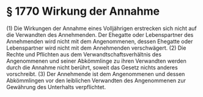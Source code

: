 # § 1770 Wirkung der Annahme
(1) Die Wirkungen der Annahme eines Volljährigen erstrecken sich nicht auf die Verwandten des Annehmenden. Der Ehegatte oder Lebenspartner des Annehmenden wird nicht mit dem Angenommenen, dessen Ehegatte oder Lebenspartner wird nicht mit dem Annehmenden verschwägert.
(2) Die Rechte und Pflichten aus dem Verwandtschaftsverhältnis des Angenommenen und seiner Abkömmlinge zu ihren Verwandten werden durch die Annahme nicht berührt, soweit das Gesetz nichts anderes vorschreibt.
(3) Der Annehmende ist dem Angenommenen und dessen Abkömmlingen vor den leiblichen Verwandten des Angenommenen zur Gewährung des Unterhalts verpflichtet.